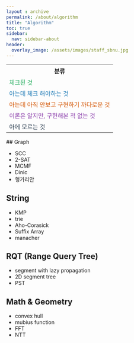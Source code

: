 ```yaml
---
layout : archive
permalink: /about/algorithm
title: "Algorithm"
toc: true
sidebar:
  nav: sidebar-about
header:
  overlay_image: /assets/images/staff_sbnu.jpg
---
```

<table>
  <tr>
    <th>분류</th>
  </tr>
  <tr>
    <td><font color = "#27AE60"> 체크된 것 </font> </td>
  </tr>
  <tr>
    <td><font color = "#2980B9"> 아는데 체크 해야하는 것 </font> </td>
  </tr>
  <tr>
    <td><font color = "#D35400"> 아는데 아직 안보고 구현하기 까다로운 것 </font></td>
  </tr>
  <tr>
    <td><font color = "#8E44AD"> 이론은 알지만, 구현해본 적 없는 것 </font></td>
  </tr>
  <tr>
    <td><font color = "#2C3E50"> 아에 모르는 것 </font></td>
  </tr>
</table>
## Graph

- SCC
- 2-SAT
- MCMF
- Dinic
- 헝가리안

## String

- KMP
- trie
- Aho-Corasick
- Suffix Array
- manacher

## RQT (Range Query Tree)

- segment with lazy propagation
- 2D segment tree
- PST

## Math & Geometry

- convex hull
- mubius function
- FFT
- NTT

